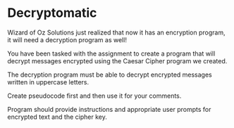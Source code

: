# Decryptomatic

Wizard of Oz Solutions just realized that now it has an encryption program, it will need a decryption program as well!

You have been tasked with the assignment to create a program that will decrypt messages encrypted using the Caesar Cipher program we created.

The decryption program must be able to decrypt encrypted messages written in uppercase letters.

Create pseudocode first and then use it for your comments.

Program should provide instructions and appropriate user prompts for encrypted text and the cipher key.

